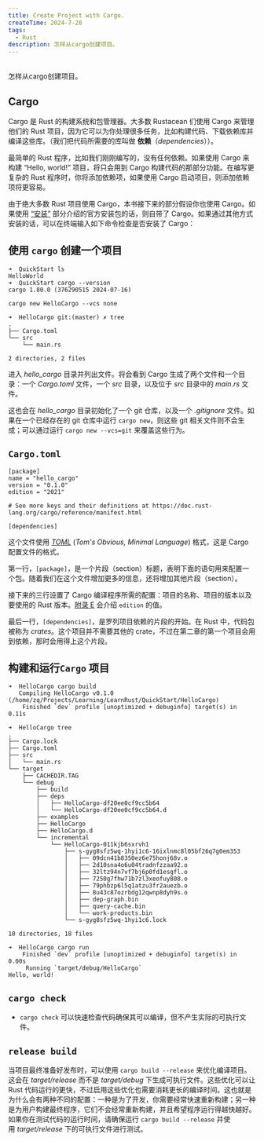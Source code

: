 ```yaml
---
title: Create Project with Cargo.
createTime: 2024-7-28
tags:
  - Rust
description: 怎样从cargo创建项目。
---
```

<br> 怎样从cargo创建项目。
<!-- more -->

## Cargo

Cargo 是 Rust 的构建系统和包管理器。大多数 Rustacean 们使用 Cargo 来管理他们的 Rust 项目，因为它可以为你处理很多任务，比如构建代码、下载依赖库并编译这些库。（我们把代码所需要的库叫做 **依赖**（_dependencies_））。

最简单的 Rust 程序，比如我们刚刚编写的，没有任何依赖。如果使用 Cargo 来构建 “Hello, world!” 项目，将只会用到 Cargo 构建代码的那部分功能。在编写更复杂的 Rust 程序时，你将添加依赖项，如果使用 Cargo 启动项目，则添加依赖项将更容易。

由于绝大多数 Rust 项目使用 Cargo，本书接下来的部分假设你也使用 Cargo。如果使用 [“安装”](https://kaisery.github.io/trpl-zh-cn/ch01-01-installation.html#%E5%AE%89%E8%A3%85) 部分介绍的官方安装包的话，则自带了 Cargo。如果通过其他方式安装的话，可以在终端输入如下命令检查是否安装了 Cargo：

## 使用 `cargo` 创建一个项目

```shell
➜  QuickStart ls
HelloWorld
➜  QuickStart cargo --version
cargo 1.80.0 (376290515 2024-07-16)
```

```shell
cargo new HelloCargo --vcs none
```

```shell
➜  HelloCargo git:(master) ✗ tree           
.
├── Cargo.toml
└── src
    └── main.rs

2 directories, 2 files
```

进入 _hello_cargo_ 目录并列出文件。将会看到 Cargo 生成了两个文件和一个目录：一个 _Cargo.toml_ 文件，一个 _src_ 目录，以及位于 _src_ 目录中的 _main.rs_ 文件。

这也会在 _hello_cargo_ 目录初始化了一个 git 仓库，以及一个 _.gitignore_ 文件。如果在一个已经存在的 git 仓库中运行 `cargo new`，则这些 git 相关文件则不会生成；可以通过运行 `cargo new --vcs=git` 来覆盖这些行为。

## `Cargo.toml`

```
[package]
name = "hello_cargo"
version = "0.1.0"
edition = "2021"

# See more keys and their definitions at https://doc.rust-lang.org/cargo/reference/manifest.html

[dependencies]

```


这个文件使用 [_TOML_](https://toml.io/) (_Tom's Obvious, Minimal Language_) 格式，这是 Cargo 配置文件的格式。

第一行，`[package]`，是一个片段（section）标题，表明下面的语句用来配置一个包。随着我们在这个文件增加更多的信息，还将增加其他片段（section）。

接下来的三行设置了 Cargo 编译程序所需的配置：项目的名称、项目的版本以及要使用的 Rust 版本。[附录 E](https://kaisery.github.io/trpl-zh-cn/appendix-05-editions.html) 会介绍 `edition` 的值。

最后一行，`[dependencies]`，是罗列项目依赖的片段的开始。在 Rust 中，代码包被称为 _crates_。这个项目并不需要其他的 crate，不过在第二章的第一个项目会用到依赖，那时会用得上这个片段。

## 构建和运行`Cargo` 项目

```shell
➜  HelloCargo cargo build                     
   Compiling HelloCargo v0.1.0 (/home/zq/Projects/Learning/LearnRust/QuickStart/HelloCargo)
    Finished `dev` profile [unoptimized + debuginfo] target(s) in 0.11s
```

```shell
➜  HelloCargo tree             
.
├── Cargo.lock
├── Cargo.toml
├── src
│   └── main.rs
└── target
    ├── CACHEDIR.TAG
    └── debug
        ├── build
        ├── deps
        │   ├── HelloCargo-df20ee0cf9cc5b64
        │   └── HelloCargo-df20ee0cf9cc5b64.d
        ├── examples
        ├── HelloCargo
        ├── HelloCargo.d
        └── incremental
            └── HelloCargo-011kjb6sxrvh1
                ├── s-gyg8sfz5wq-1hyi1c6-16ixlnmc8l05bf26q7g0em353
                │   ├── 09dcn41b8350ez6e75honj68v.o
                │   ├── 2d10sna4o6u04tradnfzzaa92.o
                │   ├── 32ltz94n7vf7bj6p0fd1esgfl.o
                │   ├── 7250g7fhw71b7zl3xeofuy808.o
                │   ├── 79phbzp6l5q1atzu3fr2auezb.o
                │   ├── 8u43c87ozrbdg12qwnp8dyh9s.o
                │   ├── dep-graph.bin
                │   ├── query-cache.bin
                │   └── work-products.bin
                └── s-gyg8sfz5wq-1hyi1c6.lock

10 directories, 18 files
```

```shell
➜  HelloCargo cargo run        
    Finished `dev` profile [unoptimized + debuginfo] target(s) in 0.00s
     Running `target/debug/HelloCargo`
Hello, world!
```

## `cargo check`

+ `cargo check` 可以快速检查代码确保其可以编译，但不产生实际的可执行文件。

##  `release build`

当项目最终准备好发布时，可以使用 `cargo build --release` 来优化编译项目。这会在 _target/release_ 而不是 _target/debug_ 下生成可执行文件。这些优化可以让 Rust 代码运行的更快，不过启用这些优化也需要消耗更长的编译时间。这也就是为什么会有两种不同的配置：一种是为了开发，你需要经常快速重新构建；另一种是为用户构建最终程序，它们不会经常重新构建，并且希望程序运行得越快越好。如果你在测试代码的运行时间，请确保运行 `cargo build --release` 并使用 _target/release_ 下的可执行文件进行测试。
